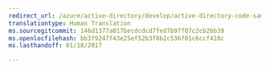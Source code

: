 ```yaml
---
redirect_url: /azure/active-directory/develop/active-directory-code-samples
translationtype: Human Translation
ms.sourcegitcommit: 146d1377a017becdcdcd7fed7b97f07c2cb2bb39
ms.openlocfilehash: bb3f9247f43e25ef52b3f8b2c536f01c6ccf410c
ms.lasthandoff: 01/18/2017

---
```



